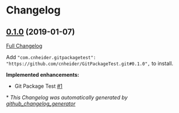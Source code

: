 # Changelog

## [0.1.0](https://github.com/cnheider/GitPackageTest/tree/0.1.0) (2019-01-07)

[Full Changelog](https://github.com/cnheider/GitPackageTest/compare/3f0910720cc8bf10b9c737e1a9b6e3833e5bb6f3...0.1.0)

Add `"com.cnheider.gitpackagetest": "https://github.com/cnheider/GitPackageTest.git#0.1.0",` to install.

**Implemented enhancements:**

- Git Package Test [\#1](https://github.com/cnheider/GitPackageTest/issues/1)

\* *This Changelog was automatically generated by [github_changelog_generator](https://github.com/skywinder/Github-Changelog-Generator)*
